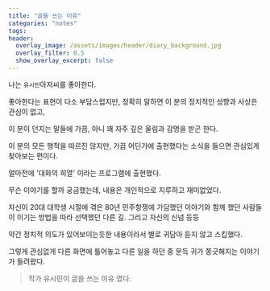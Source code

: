 ```yaml
---
title: "글을 쓰는 이유"
categories: "notes"
tags:
header:
  overlay_image: /assets/images/header/diary_background.jpg
  overlay_filter: 0.5
  show_overlay_excerpt: false
---
```


나는 `유시민`아저씨를 좋아한다.

좋아한다는 표현이 다소 부담스럽지만, 정확히 말하면 이 분의 정치적인 성향과 사상은 관심이 없고,

이 분이 던지는 말들에 가끔, 아니 꽤 자주 깊은 울림과 감명을 받곤 한다.

이 분의 모든 행적을 따르진 않지만, 가끔 어딘가에 출현했다는 소식을 들으면 관심있게 찾아보는 편이다.

얼마전에 '대화의 희열' 이라는 프로그램에 출현했다.

무슨 이야기를 할까 궁금했는데, 내용은 개인적으로 지루하고 재미없었다.

자신이 20대 대학생 시절에 겪은 80년 민주항쟁에 가담했던 이야기와 함께 했던 사람들이 이기는 방법을 따라 선택했던 다른 길. 그리고 자신의 신념 등등

약간 정치적 의도가 있어보이는듯한 내용이라서 별로 귀담아 듣지 않고 스킵했다.

그렇게 관심없게 다른 화면에 틀어놓고 다른 일을 하던 중 문득 귀가 쫑긋해지는 이야기가 들려왔다.

> 작가 유시민이 글을 쓰는 이유 였다.

